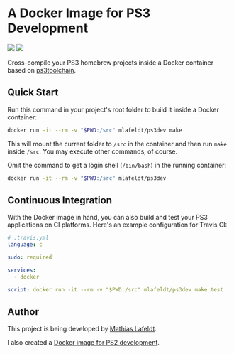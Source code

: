 # A Docker Image for PS3 Development

[![](https://images.microbadger.com/badges/image/mlafeldt/ps3dev.svg)](https://microbadger.com/images/mlafeldt/ps3dev)
[![](https://img.shields.io/docker/pulls/mlafeldt/ps3dev.svg?maxAge=604800)](https://hub.docker.com/r/mlafeldt/ps3dev/)

Cross-compile your PS3 homebrew projects inside a Docker container based on
[ps3toolchain](https://github.com/ps3dev/ps3toolchain).

## Quick Start

Run this command in your project's root folder to build it inside a Docker
container:

```bash
docker run -it --rm -v "$PWD:/src" mlafeldt/ps3dev make
```

This will mount the current folder to `/src` in the container and then run
`make` inside `/src`. You may execute other commands, of course.

Omit the command to get a login shell (`/bin/bash`) in the running container:

```bash
docker run -it --rm -v "$PWD:/src" mlafeldt/ps3dev
```

## Continuous Integration

With the Docker image in hand, you can also build and test your PS3 applications
on CI platforms. Here's an example configuration for Travis CI:

```yaml
# .travis.yml
language: c

sudo: required

services:
  - docker

script: docker run -it --rm -v "$PWD:/src" mlafeldt/ps3dev make test
```

## Author

This project is being developed by [Mathias Lafeldt](https://twitter.com/mlafeldt).

I also created a [Docker image for PS2 development](https://github.com/mlafeldt/docker-ps2dev).
